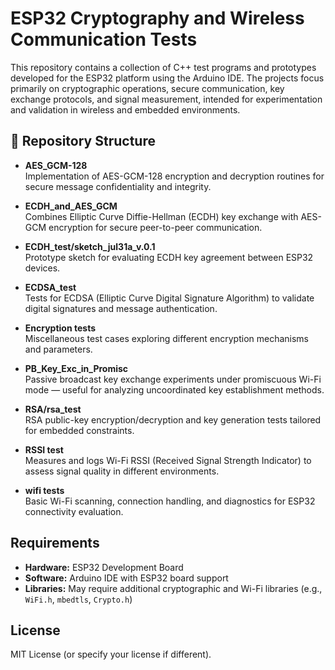 # ESP32 Cryptography and Wireless Communication Tests

This repository contains a collection of C++ test programs and prototypes developed for the ESP32 platform using the Arduino IDE. The projects focus primarily on cryptographic operations, secure communication, key exchange protocols, and signal measurement, intended for experimentation and validation in wireless and embedded environments.

## 📂 Repository Structure

- **AES_GCM-128**  
  Implementation of AES-GCM-128 encryption and decryption routines for secure message confidentiality and integrity.

- **ECDH_and_AES_GCM**  
  Combines Elliptic Curve Diffie-Hellman (ECDH) key exchange with AES-GCM encryption for secure peer-to-peer communication.

- **ECDH_test/sketch_jul31a_v.0.1**  
  Prototype sketch for evaluating ECDH key agreement between ESP32 devices.

- **ECDSA_test**  
  Tests for ECDSA (Elliptic Curve Digital Signature Algorithm) to validate digital signatures and message authentication.

- **Encryption tests**  
  Miscellaneous test cases exploring different encryption mechanisms and parameters.

- **PB_Key_Exc_in_Promisc**  
  Passive broadcast key exchange experiments under promiscuous Wi-Fi mode — useful for analyzing uncoordinated key establishment methods.

- **RSA/rsa_test**  
  RSA public-key encryption/decryption and key generation tests tailored for embedded constraints.

- **RSSI test**  
  Measures and logs Wi-Fi RSSI (Received Signal Strength Indicator) to assess signal quality in different environments.

- **wifi tests**  
  Basic Wi-Fi scanning, connection handling, and diagnostics for ESP32 connectivity evaluation.

## Requirements

- **Hardware:** ESP32 Development Board  
- **Software:** Arduino IDE with ESP32 board support  
- **Libraries:** May require additional cryptographic and Wi-Fi libraries (e.g., `WiFi.h`, `mbedtls`, `Crypto.h`)

## License

MIT License (or specify your license if different).
